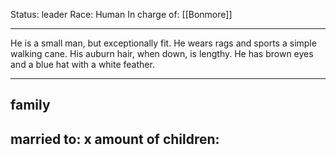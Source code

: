 Status: leader
Race: Human
In charge of: [[Bonmore]]

---

He is a small man, but exceptionally fit. He wears rags and sports a simple walking cane. His auburn hair, when down, is lengthy. He has brown eyes and a blue hat with a white feather.

---

## family

married to:
x amount of children:
- 